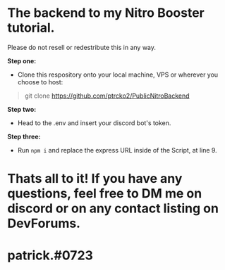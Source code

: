 # The backend to my Nitro Booster tutorial.

Please do not resell or redestribute this in any way.


**Step one:**
- Clone this respository onto your local machine, VPS or wherever you choose to host:

> git clone https://github.com/ptrcko2/PublicNitroBackend

**Step two:**
- Head to the .env and insert your discord bot's token.

**Step three:**
- Run ```npm i``` and replace the express URL inside of the Script, at line 9.

# Thats all to it! If you have any questions, feel free to DM me on discord or on any contact listing on DevForums. 

# patrick.#0723
